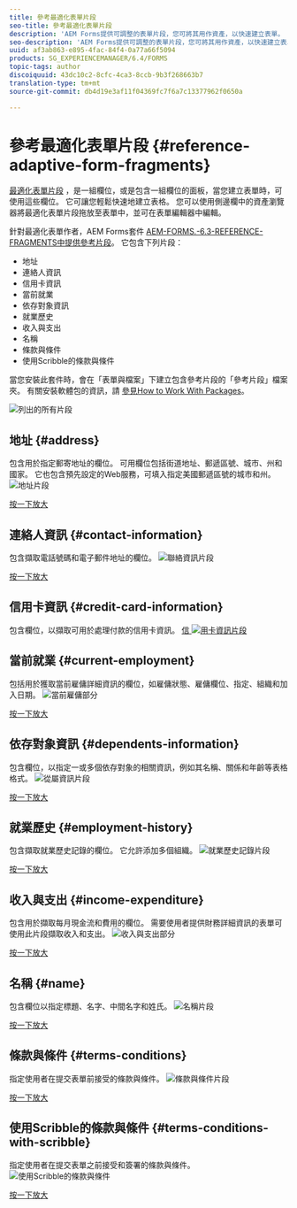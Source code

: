 ```yaml
---
title: 參考最適化表單片段
seo-title: 參考最適化表單片段
description: 'AEM Forms提供可調整的表單片段，您可將其用作資產，以快速建立表單。 '
seo-description: 'AEM Forms提供可調整的表單片段，您可將其用作資產，以快速建立表單。 '
uuid: af3ab863-e895-4fac-84f4-0a77a66f5094
products: SG_EXPERIENCEMANAGER/6.4/FORMS
topic-tags: author
discoiquuid: 43dc10c2-8cfc-4ca3-8ccb-9b3f268663b7
translation-type: tm+mt
source-git-commit: db4d19e3af11f04369fc7f6a7c13377962f0650a

---
```



# 參考最適化表單片段 {#reference-adaptive-form-fragments}

[最適化表單片段](/help/forms/using/adaptive-form-fragments.md) ，是一組欄位，或是包含一組欄位的面板，當您建立表單時，可使用這些欄位。 它可讓您輕鬆快速地建立表格。 您可以使用側邊欄中的資產瀏覽器將最適化表單片段拖放至表單中，並可在表單編輯器中編輯。

針對最適化表單作者，AEM Forms套件 [AEM-FORMS.-6.3-REFERENCE-FRAGMENTS中提供參考片段](https://www.adobeaemcloud.com/content/marketplace/marketplaceProxy.html?packagePath=/content/companies/public/adobe/packages/cq630/fd/AEM-FORMS-6.3-REFERENCE-FRAGMENTS)。 它包含下列片段：

* 地址
* 連絡人資訊
* 信用卡資訊
* 當前就業
* 依存對象資訊
* 就業歷史
* 收入與支出
* 名稱
* 條款與條件
* 使用Scribble的條款與條件

當您安裝此套件時，會在「表單與檔案」下建立包含參考片段的「參考片段」檔案夾。 有關安裝軟體包的資訊，請 [參見How to Work With Packages](/help/sites-administering/package-manager.md)。

![列出的所有片段](assets/ootb-frags.png)

## 地址 {#address}

包含用於指定郵寄地址的欄位。 可用欄位包括街道地址、郵遞區號、城市、州和國家。 它也包含預先設定的Web服務，可填入指定美國郵遞區號的城市和州。
![地址片段](assets/address.png)

[按一下放大](assets/address.png)

## 連絡人資訊 {#contact-information}

包含擷取電話號碼和電子郵件地址的欄位。
![聯絡資訊片段](assets/contact-info.png)

[按一下放大](assets/contact-info-1.png)

## 信用卡資訊 {#credit-card-information}

包含欄位，以擷取可用於處理付款的信用卡資訊。
[ 信 ![用卡資訊片段](assets/cc-info.png)](assets/cc-info-1.png)

## 當前就業 {#current-employment}

包括用於獲取當前雇傭詳細資訊的欄位，如雇傭狀態、雇傭欄位、指定、組織和加入日期。
![當前雇傭部分](assets/current-emp.png)

[按一下放大](assets/current-emp-1.png)

## 依存對象資訊 {#dependents-information}

包含欄位，以指定一或多個依存對象的相關資訊，例如其名稱、關係和年齡等表格格式。
![從屬資訊片段](assets/dependents-info.png)

[按一下放大](assets/dependents-info-1.png)

## 就業歷史 {#employment-history}

包含擷取就業歷史記錄的欄位。 它允許添加多個組織。
![就業歷史記錄片段](assets/emp-history.png)

[按一下放大](assets/emp-history-1.png)

## 收入與支出 {#income-expenditure}

包含用於擷取每月現金流和費用的欄位。 需要使用者提供財務詳細資訊的表單可使用此片段擷取收入和支出。
![收入與支出部分](assets/income.png)

[按一下放大](assets/income-1.png)

## 名稱 {#name}

包含欄位以指定標題、名字、中間名字和姓氏。
![名稱片段](assets/name.png)

[按一下放大](assets/name-1.png)

## 條款與條件 {#terms-conditions}

指定使用者在提交表單前接受的條款與條件。
![條款與條件片段](assets/tnc.png)

[按一下放大](assets/tnc-1.png)

## 使用Scribble的條款與條件 {#terms-conditions-with-scribble}

指定使用者在提交表單之前接受和簽署的條款與條件。
![使用Scribble的條款與條件](assets/tnc-scribble.png)

[按一下放大](assets/tnc-scribble-1.png)